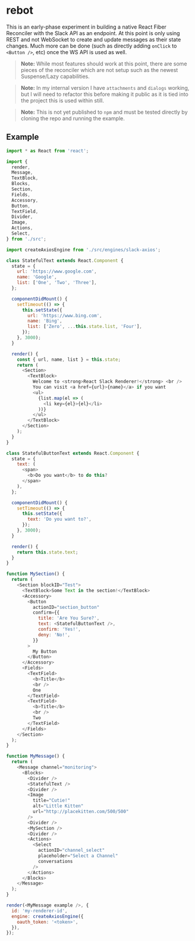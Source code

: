 # rebot

This is an early-phase experiment in building a native React Fiber Reconciler with the Slack API as an endpoint. At this point is only using REST and not WebSocket to create and update messages as their state changes. Much more can be done (such as directly adding `onClick` to `<Button />`, etc) once the WS API is used as well.

> **Note:** While most features should work at this point, there are some pieces of the reconciler which are not setup such as the newest Suspense/Lazy capabilities.

> **Note:** In my internal version I have `attachments` and `dialogs` working, but I will need to refactor this before making it public as it is tied into the project this is used within still.

> **Note:** This is not yet published to `npm` and must be tested directly by cloning the repo and running the example.

## Example

```javascript
import * as React from 'react';

import {
  render,
  Message,
  TextBlock,
  Blocks,
  Section,
  Fields,
  Accessory,
  Button,
  TextField,
  Divider,
  Image,
  Actions,
  Select,
} from './src';

import createAxiosEngine from './src/engines/slack-axios';

class StatefulText extends React.Component {
  state = {
    url: 'https://www.google.com',
    name: 'Google',
    list: ['One', 'Two', 'Three'],
  };

  componentDidMount() {
    setTimeout(() => {
      this.setState({
        url: 'https://www.bing.com',
        name: 'Bing',
        list: ['Zero', ...this.state.list, 'Four'],
      });
    }, 3000);
  }

  render() {
    const { url, name, list } = this.state;
    return (
      <Section>
        <TextBlock>
          Welcome to <strong>React Slack Renderer!</strong> <br />
          You can visit <a href={url}>{name}</a> if you want
          <ul>
            {list.map(el => (
              <li key={el}>{el}</li>
            ))}
          </ul>
        </TextBlock>
      </Section>
    );
  }
}

class StatefulButtonText extends React.Component {
  state = {
    text: (
      <span>
        <b>Do you want</b> to do this?
      </span>
    ),
  };

  componentDidMount() {
    setTimeout(() => {
      this.setState({
        text: 'Do you want to?',
      });
    }, 3000);
  }

  render() {
    return this.state.text;
  }
}

function MySection() {
  return (
    <Section blockID="Test">
      <TextBlock>Some Text in the section!</TextBlock>
      <Accessory>
        <Button
          actionID="section_button"
          confirm={{
            title: 'Are You Sure?',
            text: <StatefulButtonText />,
            confirm: 'Yes!',
            deny: 'No!',
          }}
        >
          My Button
        </Button>
      </Accessory>
      <Fields>
        <TextField>
          <b>Title</b>
          <br />
          One
        </TextField>
        <TextField>
          <b>Title</b>
          <br />
          Two
        </TextField>
      </Fields>
    </Section>
  );
}

function MyMessage() {
  return (
    <Message channel="monitoring">
      <Blocks>
        <Divider />
        <StatefulText />
        <Divider />
        <Image
          title="Cutie!"
          alt="Little Kitten"
          url="http://placekitten.com/500/500"
        />
        <Divider />
        <MySection />
        <Divider />
        <Actions>
          <Select
            actionID="channel_select"
            placeholder="Select a Channel"
            conversations
          />
        </Actions>
      </Blocks>
    </Message>
  );
}

render(<MyMessage example />, {
  id: 'my-renderer-id',
  engine: createAxiosEngine({
    oauth_token: '<token>',
  }),
});
```
